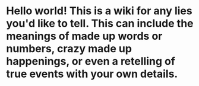 # Hello world! This is a wiki for any lies you'd like to tell. This can include the meanings of made up words or numbers, crazy made up happenings, or even a retelling of true events with your own details.
